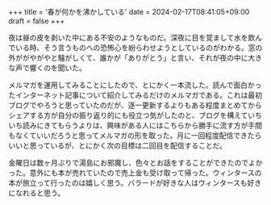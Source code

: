 +++
title = '春が何かを沸かしている'
date = 2024-02-17T08:41:05+09:00
draft = false
+++

夜は昼の皮を剥いた中にある不安のようなものだ。深夜に目を覚まして水を飲んでいる時、そう言うものへの恐怖心を紛らわせようとしているのがわかる。窓の外ががやがやと騒がしくて、誰かが「ありがとう」と言い、それが夜の中に大きな声で響くのを聞いた。

メルマガを運用してみることにしたので、とにかく一本流した。読んで面白かったインターネット記事について紹介してみるだけのメルマガである。これは最初ブログでやろうと思っていたのだが、逐一更新するよりもある程度まとめてからシェアする方が自分の振り返り的にも役立つ気がしたのと、ブログを構えていちいち読みにきてもらうよりは、興味がある人にはこちらから勝手に流す方が手間もなくていいだろうと思ってメルマガの形を取った。月に一回程度配信できたらいいと思っているが、とにかく次の目標は二回目を配信することだ。

金曜日は数ヶ月ぶりで湯島にお邪魔し、色々とお話をすることができたのでよかった。意外にも本が売れていたので売上金も受け取って帰った。ウィンタースの本が旅立って行ったのは嬉しく思う。バラードが好きな人はウィンタースも好きになれると思う。
